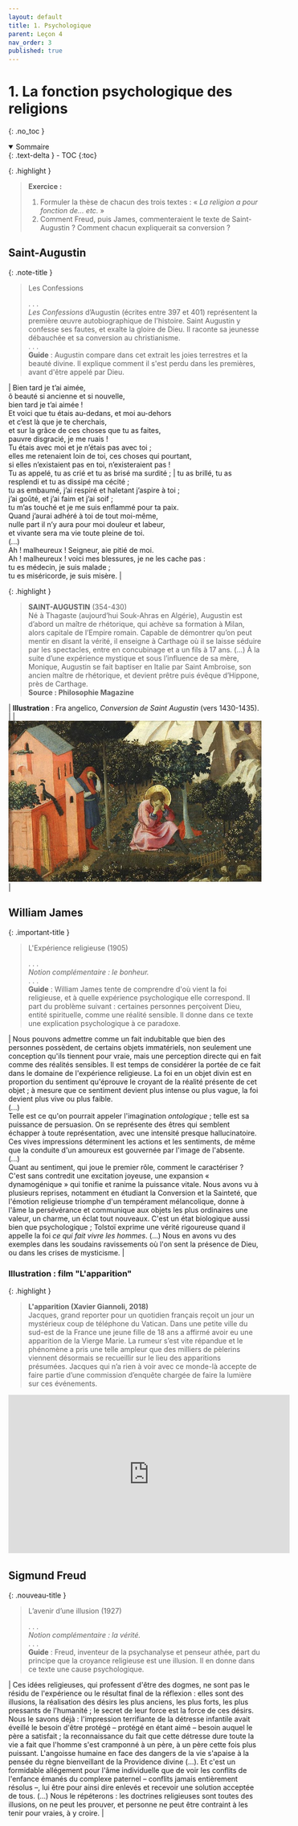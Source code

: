 ```yaml
---
layout: default
title: 1. Psychologique
parent: Leçon 4
nav_order: 3
published: true
---
```

# 1. La fonction psychologique des religions
{: .no_toc }

<details open markdown="block">
  <summary>
    Sommaire
  </summary>
  {: .text-delta }
- TOC
{:toc}
</details>

{: .highlight }
>**Exercice :**   
>1. Formuler la thèse de chacun des trois textes : « *La religion a pour fonction de... etc.* »
>2. Comment Freud, puis James, commenteraient le texte de Saint-Augustin ? Comment chacun expliquerait sa conversion ?

## Saint-Augustin


{: .note-title }
> Les Confessions
>
>  . . .   
> *Les Confessions* d’Augustin (écrites entre 397 et 401) représentent la première œuvre autobiographique de l'histoire. Saint Augustin y confesse ses fautes, et exalte la gloire de Dieu. Il raconte sa jeunesse débauchée et sa conversion au christianisme.  
> . . .  
> **Guide** : Augustin compare dans cet extrait les joies terrestres et la beauté divine. Il explique comment il s'est perdu dans les premières, avant d'être appelé par Dieu.


| Bien tard je t’ai aimée,<br/>ô beauté si ancienne et si nouvelle,<br/>bien tard je t’ai aimée !<br/>Et voici que tu étais au-dedans, et moi au-dehors<br/>et c’est là que je te cherchais,<br/>et sur la grâce de ces choses que tu as faites,<br/>pauvre disgracié, je me ruais !<br/>Tu étais avec moi et je n’étais pas avec toi ;<br/>elles me retenaient loin de toi, ces choses qui pourtant, <br> si elles n’existaient pas en toi, n’existeraient pas ! <br> Tu as appelé, tu as crié et tu as brisé ma surdité ; | tu as brillé, tu as resplendi et tu as dissipé ma cécité ; <br> tu as embaumé, j’ai respiré et haletant j’aspire à toi ; <br> j’ai goûté, et j’ai faim et j’ai soif ; <br>   tu m’as touché et je me suis enflammé pour ta paix.<br/>Quand j’aurai adhéré à toi de tout moi-même,<br/>nulle part il n’y aura pour moi douleur et labeur,<br/>et vivante sera ma vie toute pleine de toi.<br />(...)<br />Ah ! malheureux ! Seigneur, aie pitié de moi.<br/>Ah ! malheureux ! voici mes blessures, je ne les cache pas :<br/>tu es médecin, je suis malade ;<br/>tu es miséricorde, je suis misère. |


{: .highlight }
> **SAINT-AUGUSTIN** (354-430)  
> Né à Thagaste (aujourd’hui Souk-Ahras en Algérie), Augustin est d’abord un maître de rhétorique, qui achève sa formation à Milan, alors capitale de l’Empire romain. Capable de démontrer qu’on peut mentir en disant la vérité, il enseigne à Carthage où il se laisse séduire par les spectacles, entre en concubinage et a un fils à 17 ans. (...) À la suite d’une expérience mystique et sous l’influence de sa mère, Monique, Augustin se fait baptiser en Italie par Saint Ambroise, son ancien maître de rhétorique, et devient prêtre puis évêque d’Hippone, près de Carthage.  
> **Source : Philosophie Magazine**


| **Illustration** : Fra angelico, *Conversion de Saint Augustin* (vers 1430-1435). |
|   ![confession](../../assets/img/conversion-augustin.jpg)   |

## William James

{: .important-title }
>  L'Expérience religieuse (1905)  
>
>  . . .   
> *Notion complémentaire : le bonheur.*  
> . . .  
> **Guide** : William James tente de comprendre d'où vient la foi religieuse, et à quelle expérience psychologique elle correspond. Il part du problème suivant : certaines personnes perçoivent Dieu, entité spirituelle, comme une réalité sensible. Il donne dans ce texte une explication psychologique à ce paradoxe.


| Nous pouvons admettre comme un fait indubitable que bien des personnes possèdent, de certains objets immatériels, non seulement une conception qu'ils tiennent pour vraie, mais une perception directe qui en fait comme des réalités sensibles. Il est temps de considérer la portée de ce fait dans le domaine de l'expérience religieuse. La foi en un objet divin est en proportion du sentiment qu'éprouve le croyant de la réalité présente de cet objet ; à mesure que ce sentiment devient plus intense ou plus vague, la foi devient plus vive ou plus faible.<br/>(...)<br/>Telle est ce qu'on pourrait appeler l'imagination _ontologique_ ; telle est sa puissance de persuasion. On se représente des êtres qui semblent échapper à toute représentation, avec une intensité presque hallucinatoire. Ces vives impressions déterminent les actions et les sentiments, de même que la conduite d'un amoureux est gouvernée par l'image de l'absente.<br/>(...)<br/>Quant au sentiment, qui joue le premier rôle, comment le caractériser ? C'est sans contredit une excitation joyeuse, une expansion « dynamogénique » qui tonifie et ranime la puissance vitale. Nous avons vu à plusieurs reprises, notamment en étudiant la Conversion et la Sainteté, que l'émotion religieuse triomphe d'un tempérament mélancolique, donne à l'âme la persévérance et communique aux objets les plus ordinaires une valeur, un charme, un éclat tout nouveaux. C'est un état biologique aussi bien que psychologique ; Tolstoï exprime une vérité rigoureuse quand il appelle la foi _ce qui fait vivre les hommes_. (...) Nous en avons vu des exemples dans les soudains ravissements où l'on sent la présence de Dieu, ou dans les crises de mysticisme. |

### Illustration : film "L'apparition"

{: .highlight }
> **L'apparition (Xavier Giannoli, 2018)**  
> Jacques, grand reporter pour un quotidien français reçoit un jour un mystérieux coup de téléphone du Vatican. Dans une petite ville du sud-est de la France une jeune fille de 18 ans a affirmé avoir eu une apparition de la Vierge Marie. La rumeur s’est vite répandue et le phénomène a pris une telle ampleur que des milliers de pèlerins viennent désormais se recueillir sur le lieu des apparitions présumées. Jacques qui n’a rien à voir avec ce monde-là accepte de faire partie d’une commission d’enquête chargée de faire la lumière sur ces événements.

<iframe width="560" height="315" src="https://www.youtube.com/embed/nZoaeBl1D2w?si=V4dJ0wVr_koP64af" title="YouTube video player" frameborder="0" allow="accelerometer; autoplay; clipboard-write; encrypted-media; gyroscope; picture-in-picture; web-share" allowfullscreen></iframe>


## Sigmund Freud

{: .nouveau-title }
> L’avenir d’une illusion (1927) 
>
>  . . .   
>*Notion complémentaire : la vérité.*  
> . . .  
> **Guide** : Freud, inventeur de la psychanalyse et penseur athée, part du principe que la croyance religieuse est une illusion. Il en donne dans ce texte une cause psychologique.


| Ces idées religieuses, qui professent d'être des dogmes, ne sont pas le résidu de l'expérience ou le résultat final de la réflexion : elles sont des illusions, la réalisation des désirs les plus anciens, les plus forts, les plus pressants de l'humanité ; le secret de leur force est la force de ces désirs. Nous le savons déjà : l'impression terrifiante de la détresse infantile avait éveillé le besoin d'être protégé – protégé en étant aimé – besoin auquel le père a satisfait ; la reconnaissance du fait que cette détresse dure toute la vie a fait que l'homme s'est cramponné à un père, à un père cette fois plus puissant. L'angoisse humaine en face des dangers de la vie s'apaise à la pensée du règne bienveillant de la Providence divine (...). Et c'est un formidable allégement pour l'âme individuelle que de voir les conflits de l'enfance émanés du complexe paternel – conflits jamais entièrement résolus –, lui être pour ainsi dire enlevés et recevoir une solution acceptée de tous. (...) Nous le répéterons : les doctrines religieuses sont toutes des illusions, on ne peut les prouver, et personne ne peut être contraint à les tenir pour vraies, à y croire. |
